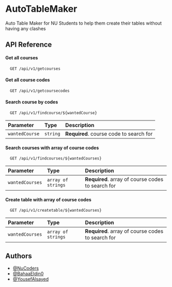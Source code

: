 
# AutoTableMaker 

Auto Table Maker for NU Students to help them create their tables without having any clashes


## API Reference

#### Get all courses

```
  GET /api/v1/getcourses
```
#### Get all course codes

```
  GET /api/v1/getcoursecodes
```
#### Search course by codes

```
  GET /api/v1/findcourse/${wantedCourse}
```
| Parameter | Type     | Description                       |
| :-------- | :------- | :-------------------------------- |
| `wantedCourse`      | `string` | **Required**. course code to search for |

#### Search courses with array of course codes

```
  GET /api/v1/findcourses/${wantedCourses}
```
| Parameter | Type     | Description                       |
| :-------- | :------- | :-------------------------------- |
| `wantedCourses`      | `array of strings` | **Required**. array of course codes to search for |

#### Create table with array of course codes

```
  GET /api/v1/createtable/${wantedCourses}
```
| Parameter | Type     | Description                       |
| :-------- | :------- | :-------------------------------- |
| `wantedCourses`      | `array of strings` | **Required**. array of course codes to search for |




## Authors
- [@NuCoders](https://github.com/nu-coders)
- [@BahaaEldin0](https://www.github.com/BahaaEldin0)
- [@YousefAlsayed](https://github.com/Yusuf-ASM)

